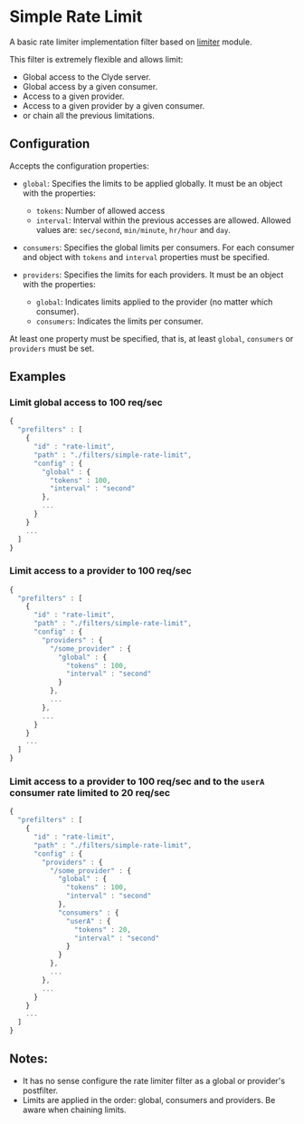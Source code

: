 # Simple Rate Limit

A basic rate limiter implementation filter based on [limiter](https://github.com/jhurliman/node-rate-limiter) module.

This filter is extremely flexible and allows limit:
* Global access to the Clyde server.
* Global access by a given consumer.
* Access to a given provider.
* Access to a given provider by a given consumer.
* or chain all the previous limitations.

## Configuration

Accepts the configuration properties:

* `global`: Specifies the limits to be applied globally. It must be an object with the properties:
  - `tokens`: Number of allowed access
  - `interval`: Interval within the previous accesses are allowed. Allowed values are: `sec/second`, `min/minute`, `hr/hour` and `day`. 

* `consumers`: Specifies the global limits per consumers. For each consumer and object with `tokens` and `interval` properties must be specified.

* `providers`: Specifies the limits for each providers. It must be an object with the properties:
  - `global`: Indicates limits applied to the provider (no matter which consumer).
  - `consumers`: Indicates the limits per consumer.

At least one property must be specified, that is, at least `global`, `consumers` or `providers` must be set.


## Examples

### Limit global access to 100 req/sec

```javascript
{
  "prefilters" : [
    {
      "id" : "rate-limit",
      "path" : "./filters/simple-rate-limit",
      "config" : {
        "global" : {
          "tokens" : 100,
          "interval" : "second"
        },
        ...
      }
    }
    ...
  ]
}
```

### Limit access to a provider to 100 req/sec

```javascript
{
  "prefilters" : [
    {
      "id" : "rate-limit",
      "path" : "./filters/simple-rate-limit",
      "config" : {
        "providers" : {
          "/some_provider" : {
            "global" : {
              "tokens" : 100,
              "interval" : "second"
            }
          },
          ...
        },
        ...
      }
    }
    ...
  ]
}
```

### Limit access to a provider to 100 req/sec and to the `userA` consumer rate limited to 20 req/sec

```javascript
{
  "prefilters" : [
    {
      "id" : "rate-limit",
      "path" : "./filters/simple-rate-limit",
      "config" : {
        "providers" : {
          "/some_provider" : {
            "global" : {
              "tokens" : 100,
              "interval" : "second"
            },
            "consumers" : {
              "userA" : {
                "tokens" : 20,
                "interval" : "second"
              }
            } 
          },
          ...
        },
        ...
      }
    }
    ...
  ]
}
```

## Notes:

* It has no sense configure the rate limiter filter as a global or provider's postfilter.
* Limits are applied in the order: global, consumers and providers. Be aware when chaining limits.
